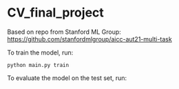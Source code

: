# CV_final_project

Based on repo from Stanford ML Group: https://github.com/stanfordmlgroup/aicc-aut21-multi-task

To train the model, run:

```python main.py train```

To evaluate the model on the test set, run:

```python main.py test --ckpt_path <checkpoint path>
